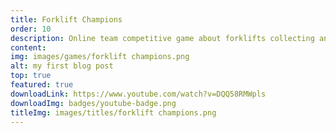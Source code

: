 ```yaml
---
title: Forklift Champions
order: 10
description: Online team competitive game about forklifts collecting and hiding treasures.
content: 
img: images/games/forklift champions.png
alt: my first blog post
top: true
featured: true
downloadLink: https://www.youtube.com/watch?v=DQQ58RMWpls
downloadImg: badges/youtube-badge.png
titleImg: images/titles/forklift champions.png
---
```

